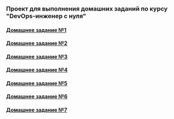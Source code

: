 ### Проект для выполнения домашних заданий по курсу "DevOps-инженер с нуля"

#### [Домашнее задание №1](/lesson1 "readme.md")
#### [Домашнее задание №2](/lesson2 "readme.md")
#### [Домашнее задание №3](/lesson3 "readme.md")
#### [Домашнее задание №4](/lesson4 "readme.md")
#### [Домашнее задание №5](/lesson5 "readme.md")
#### [Домашнее задание №6](/lesson6 "readme.md")
#### [Домашнее задание №7](/lesson7 "readme.md")
